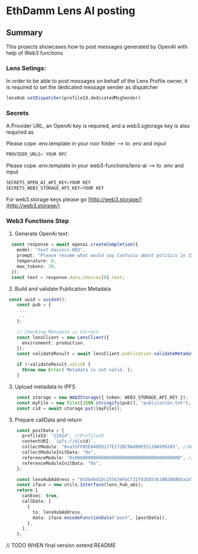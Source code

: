 # EthDamm Lens AI posting

## Summary
This projects showcases how to post messages generated by OpenAI with help of Web3 functions

### Lens Setings:
In order to be able to post messages on behalf of the Lens Profile owner, it is required to set the dedicated message sender as dispatcher

```ts
lensHub.setDispatcher(profileId,dedicatedMsgSender)
```

### Secrets
A Provider URL, an OpenAi key is required, and a web3.sgtorage key is also required as

Please cope .env.template in your roor folder --> to .env and input 
```ts
PROVIDER_URLS= YOUR RPC
```

Please cope .env.template in your web3-functions/lens-ai  --> to .env and input 
```ts
SECRETS_OPEN_AI_API_KEY=YOUR KEY
SECRETS_WEB3_STORAGE_API_KEY=YOUR KEY
```


For web3.storage keys please go [http://web3.storage/](http://web3.storage/)


### Web3 Functions Step

1) Generate OpenAi text:
```ts
  const response = await openai.createCompletion({
    model: "text-davinci-003",
    prompt: "Please resume what would say Confucio about politics in 15 words",
    temperature: 0,
    max_tokens: 30,
  });
  const text = response.data.choices[0].text;
```

2)  Build and validate Publication Metadata
```ts
 const uuid = uuidv4();
    const pub = {
     ...
     ...
    };

    // Checking Metadata is Correct
    const lensClient = new LensClient({
      environment: production,
    });
    const validateResult = await lensClient.publication.validateMetadata(pub);

    if (!validateResult.valid) {
      throw new Error(`Metadata is not valid.`);
    }
```

3) Upload metadata to IPFS

```ts
    const storage = new Web3Storage({ token: WEB3_STORAGE_API_KEY });
    const myFile = new File([JSON.stringify(pub)], "publication.txt");
    const cid = await storage.put([myFile]);
```


3)  Prepare callData and return
```ts
    const postData = {
      profileId: "22424", //ProfileID
      contentURI: `ipfs://${cid}`,
      collectModule: "0xa31FF85E840ED117E172BC9Ad89E55128A999205", //No collect Module
      collectModuleInitData: "0x",
      referenceModule: "0x0000000000000000000000000000000000000000", // reference Module
      referenceModuleInitData: "0x",
    };

    const lensHubAddress = "0xDb46d1Dc155634FbC732f92E853b10B288AD5a1d";
    const iface = new utils.Interface(lens_hub_abi);
    return {
      canExec: true,
      callData: [
        {
          to: lensHubAddress,
          data: iface.encodeFunctionData("post", [postData]),
        },
      ],
    };
```

// TODO WHEN final version extend README